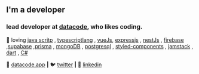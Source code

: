 
## I'm a developer

### lead  developer at [datacode][datacode.app], who likes coding.

<!-- 👨🏼‍💻 building [bradgarropy.com][website]  
🧠 learning [nextjs][next], [typescript][typescript]   -->
💜 loving  [java scritp][java script] , [typescriptlang][typescriptlang] , [vueJs][vueJs], [expressjs][expressjs] , [nestJs][nestJs] , [firebase][firebase] ,[supabase][supabase] ,[prisma][prisma] , [mongoDB][mongoDB] , [postgresql][postgresql] , [styled-components][styled] , [jamstack][jamstack] , [dart][dart] , [C#][C#] 

🏡 [datacode.app][datacode.app]  **|** 
🐦 [twitter][twitter] **|** 
👔 [linkedin][linkedin]

[datacode.app]:https://www.datacode.app
<!-- [banner]: https://raw.githubusercontent.com/bradgarropy/bradgarropy/master/banner.png -->
[adobe]: https://adobe.com
[react]: http://reactjs.org
[firebase]: https://firebase.google.com
[supabase]: https://supabase.com
[prisma]: https://www.prisma.io
[styled]: https://styled-components.com
[jamstack]: https://jamstack.org
[mongoDB]: https://www.mongodb.com
[postgresql]: https://www.postgresql.org
[next]: https://nextjs.org
[nestJs]: https://nestjs.com
[expressjs]: https://expressjs.com
[typescriptlang]: https://www.typescriptlang.org
[C#]:https://docs.microsoft.com/en-us/dotnet/csharp
[dart]:https://dart.dev
[vueJs]:https://vuejs.org
[java script]:https://www.javascript.com
<!-- [typescript]: https://www.typescriptlang.org -->
[website]: https://datacode.app
[twitter]: https://twitter.com/dev_farzad
[instagram]: https://www.instagram.com/_far.zad/
[linkedin]: https://www.linkedin.com/in/farzad-developer/
<!-- [npm]: https://npmjs.com/~bradgarropy -->

